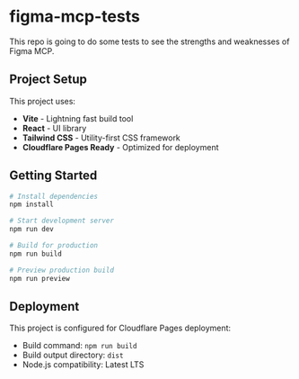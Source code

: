# figma-mcp-tests

This repo is going to do some tests to see the strengths and weaknesses of Figma MCP.

## Project Setup

This project uses:
- **Vite** - Lightning fast build tool
- **React** - UI library
- **Tailwind CSS** - Utility-first CSS framework
- **Cloudflare Pages Ready** - Optimized for deployment

## Getting Started

```bash
# Install dependencies
npm install

# Start development server
npm run dev

# Build for production
npm run build

# Preview production build
npm run preview
```

## Deployment

This project is configured for Cloudflare Pages deployment:
- Build command: `npm run build`
- Build output directory: `dist`
- Node.js compatibility: Latest LTS
